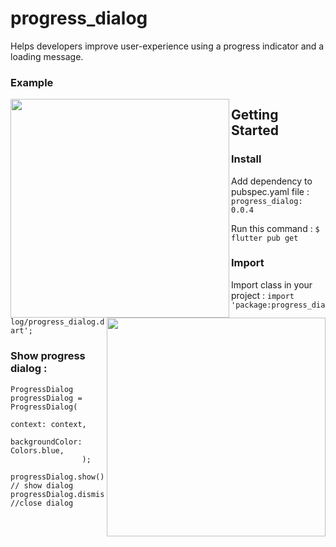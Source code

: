 # progress_dialog

Helps developers improve user-experience using a progress indicator and a loading message.

### Example
<Img src="https://raw.githubusercontent.com/asadamatic/Progress-Dialog/master/closed.png" align = "left" height = "350" height="300em" />


<Img src="https://raw.githubusercontent.com/asadamatic/Progress-Dialog/master/open.png" align = "right" height = "350" height="300em" />

## Getting Started
 ### Install
Add dependency to pubspec.yaml file :
`progress_dialog: 0.0.4`

Run this command :
`$ flutter pub get`

### Import
Import class in your project :
`import 'package:progress_dialog/progress_dialog.dart';`

### Show progress dialog :

```
ProgressDialog progressDialog = ProgressDialog(
                  context: context,
                  backgroundColor: Colors.blue,
                );

progressDialog.show(); // show dialog
progressDialog.dismiss(); //close dialog
```
